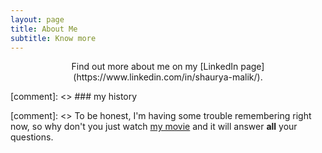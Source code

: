 ```yaml
---
layout: page
title: About Me
subtitle: Know more
---
```


<p align="center">
Find out more about me on my [LinkedIn page](https://www.linkedin.com/in/shaurya-malik/).

</p>
[comment]: <> ### my history

[comment]: <> To be honest, I'm having some trouble remembering right now, so why don't you just watch [my movie](http://en.wikipedia.org/wiki/The_Princess_Bride_%28film%29) and it will answer **all** your questions.
